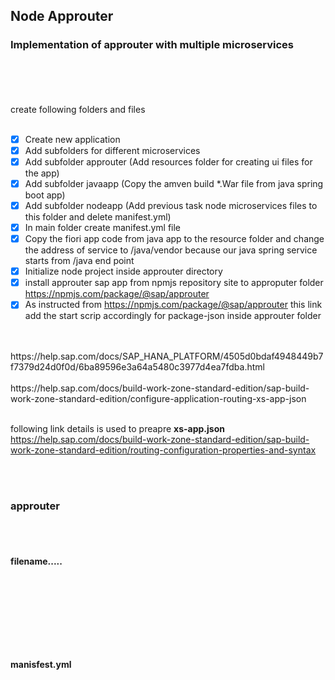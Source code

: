## Node Approuter  

### Implementation of approuter with multiple microservices

</br>
</br>


</br>
</br>
create following folders and files
</br>
</br>

- [x] Create new application
- [x] Add subfolders for different microservices
- [x] Add subfolder approuter (Add resources folder for creating ui files for the app)
- [x] Add subfolder javaapp (Copy the amven build *.War file from java spring boot app)
- [x] Add subfolder nodeapp (Add previous task node microservices files to this folder and delete manifest.yml)
- [x] In main folder create manifest.yml file
- [x] Copy the fiori app code from java app to the resource folder and change the address of service to
    /java/vendor because our java spring service starts from /java end point 
- [x] Initialize node project inside approuter directory 
- [x] install approuter sap app from npmjs repository site to approputer folder  https://npmjs.com/package/@sap/approuter
- [x] As instructed from https://npmjs.com/package/@sap/approuter this link add the start scrip accordingly for package-json inside approuter folder

</br>
</br>
https://help.sap.com/docs/SAP_HANA_PLATFORM/4505d0bdaf4948449b7f7379d24d0f0d/6ba89596e3a64a5480c3977d4ea7fdba.html
</br>
</br>
https://help.sap.com/docs/build-work-zone-standard-edition/sap-build-work-zone-standard-edition/configure-application-routing-xs-app-json
</br>
</br>

following link details is used to preapre <b>xs-app.json</b>
</br>
https://help.sap.com/docs/build-work-zone-standard-edition/sap-build-work-zone-standard-edition/routing-configuration-properties-and-syntax

</br>
</br>

### approuter
</br>
</br>

#### filename.....
</br>
</br>

```js



```

</br>
</br>

#### manisfest.yml
</br>
</br>

```yml



```
